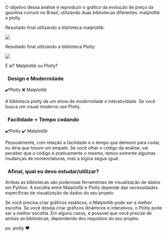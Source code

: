 O objetivo dessa análise é reproduzir o gráfico da evolução de preço da gasolina comum no Brasil, utilizando duas bibliotecas diferentes: matplotlib e plotly


Resultado final utilizando a biblioteca matplotlib:


<img src="https://i.imgur.com/DwynTbk.png" />  


Resultado final utilizando a biblioteca Plotly:

<img src="https://i.imgur.com/RzRUtpY.png" />  


E aí? Matplotlib ou Plotly?

<h3> &nbsp; Design e Modernidade </h3>
 
✔️Plotly
❌ Matplotlib

A biblioteca plotly da um show de modernidade e interatividade. Se você busca um visual moderno use Plotly.

<h3> &nbsp; Facilidade + Tempo codando </h3>
 
✔️Plotly
✔️ Matplotlib

Pessoalmente, com relação a facilidade e o tempo que demorei para codar, eu diria que houve um empate. 
Se você olhar o código da análise, vai peceber que o código é praticamente o mesmo, temos somente algumas mudanças de nomenclaturas, mas a lógica segue igual.

<h3> &nbsp; Afinal, qual eu devo estudar/utilizar? </h3>

Ambas as bibliotecas são poderosas ferramentas de visualização de dados em Python. 
A escolha entre Matplotlib e Plotly  depende das necessidades específicas de visualização de dados do seu projeto.

Se você precisa criar gráficos estáticos, o Matplotlib pode ser a melhor escolha. 
Se você deseja criar gráficos dinâmicos e interativos, o Plotly pode ser a melhor escolha.
Em alguns casos, é possível que você precise de ambas as bibliotecas, dependendo dos requisitos do seu projeto.

ps: plotly ❤️
